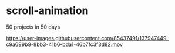 # scroll-animation
50 projects in 50 days



https://user-images.githubusercontent.com/85437491/137947449-c9a699b9-8bb3-41b6-bda1-46b7fc3f3d82.mov

